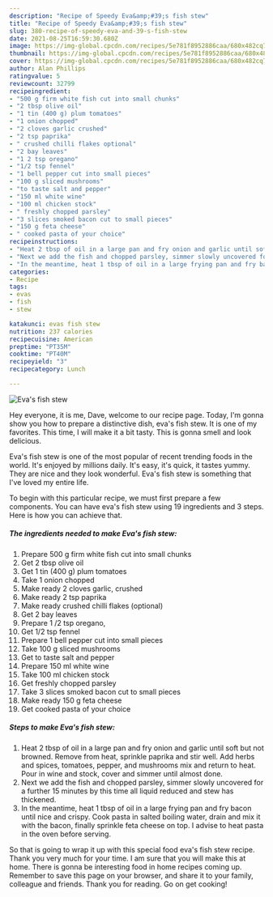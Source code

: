 ```yaml
---
description: "Recipe of Speedy Eva&amp;#39;s fish stew"
title: "Recipe of Speedy Eva&amp;#39;s fish stew"
slug: 380-recipe-of-speedy-eva-and-39-s-fish-stew
date: 2021-08-25T16:59:30.680Z
image: https://img-global.cpcdn.com/recipes/5e781f8952886caa/680x482cq70/evas-fish-stew-recipe-main-photo.jpg
thumbnail: https://img-global.cpcdn.com/recipes/5e781f8952886caa/680x482cq70/evas-fish-stew-recipe-main-photo.jpg
cover: https://img-global.cpcdn.com/recipes/5e781f8952886caa/680x482cq70/evas-fish-stew-recipe-main-photo.jpg
author: Alan Phillips
ratingvalue: 5
reviewcount: 32799
recipeingredient:
- "500 g firm white fish cut into small chunks"
- "2 tbsp olive oil"
- "1 tin (400 g) plum tomatoes"
- "1 onion chopped"
- "2 cloves garlic crushed"
- "2 tsp paprika"
- " crushed chilli flakes optional"
- "2 bay leaves"
- "1 2 tsp oregano"
- "1/2 tsp fennel"
- "1 bell pepper cut into small pieces"
- "100 g sliced mushrooms"
- "to taste salt and pepper"
- "150 ml white wine"
- "100 ml chicken stock"
- " freshly chopped parsley"
- "3 slices smoked bacon cut to small pieces"
- "150 g feta cheese"
- " cooked pasta of your choice"
recipeinstructions:
- "Heat 2 tbsp of oil in a large pan and fry onion and garlic until soft but not browned. Remove from heat, sprinkle paprika and stir well. Add herbs and spices, tomatoes, pepper, and mushrooms mix and return to heat. Pour in wine and stock, cover and simmer until almost done."
- "Next we add the fish and chopped parsley, simmer slowly uncovered for a further 15 minutes by this time all liquid reduced and stew has thickened."
- "In the meantime, heat 1 tbsp of oil in a large frying pan and fry bacon until nice and crispy. Cook pasta in salted boiling water, drain and mix it with the bacon, finally sprinkle feta cheese on top. I advise to heat pasta in the oven before serving."
categories:
- Recipe
tags:
- evas
- fish
- stew

katakunci: evas fish stew 
nutrition: 237 calories
recipecuisine: American
preptime: "PT35M"
cooktime: "PT40M"
recipeyield: "3"
recipecategory: Lunch

---
```



![Eva&#39;s fish stew](https://img-global.cpcdn.com/recipes/5e781f8952886caa/680x482cq70/evas-fish-stew-recipe-main-photo.jpg)

Hey everyone, it is me, Dave, welcome to our recipe page. Today, I'm gonna show you how to prepare a distinctive dish, eva&#39;s fish stew. It is one of my favorites. This time, I will make it a bit tasty. This is gonna smell and look delicious.

Eva&#39;s fish stew is one of the most popular of recent trending foods in the world. It's enjoyed by millions daily. It's easy, it's quick, it tastes yummy. They are nice and they look wonderful. Eva&#39;s fish stew is something that I've loved my entire life.




To begin with this particular recipe, we must first prepare a few components. You can have eva&#39;s fish stew using 19 ingredients and 3 steps. Here is how you can achieve that.

<!--inarticleads1-->

##### The ingredients needed to make Eva&#39;s fish stew:

1. Prepare 500 g firm white fish cut into small chunks
1. Get 2 tbsp olive oil
1. Get 1 tin (400 g) plum tomatoes
1. Take 1 onion chopped
1. Make ready 2 cloves garlic, crushed
1. Make ready 2 tsp paprika
1. Make ready  crushed chilli flakes (optional)
1. Get 2 bay leaves
1. Prepare 1 /2 tsp oregano,
1. Get 1/2 tsp fennel
1. Prepare 1 bell pepper cut into small pieces
1. Take 100 g sliced mushrooms
1. Get to taste salt and pepper
1. Prepare 150 ml white wine
1. Take 100 ml chicken stock
1. Get  freshly chopped parsley
1. Take 3 slices smoked bacon cut to small pieces
1. Make ready 150 g feta cheese
1. Get  cooked pasta of your choice




<!--inarticleads2-->

##### Steps to make Eva&#39;s fish stew:

1. Heat 2 tbsp of oil in a large pan and fry onion and garlic until soft but not browned. Remove from heat, sprinkle paprika and stir well. Add herbs and spices, tomatoes, pepper, and mushrooms mix and return to heat. Pour in wine and stock, cover and simmer until almost done.
1. Next we add the fish and chopped parsley, simmer slowly uncovered for a further 15 minutes by this time all liquid reduced and stew has thickened.
1. In the meantime, heat 1 tbsp of oil in a large frying pan and fry bacon until nice and crispy. Cook pasta in salted boiling water, drain and mix it with the bacon, finally sprinkle feta cheese on top. I advise to heat pasta in the oven before serving.




So that is going to wrap it up with this special food eva&#39;s fish stew recipe. Thank you very much for your time. I am sure that you will make this at home. There is gonna be interesting food in home recipes coming up. Remember to save this page on your browser, and share it to your family, colleague and friends. Thank you for reading. Go on get cooking!
